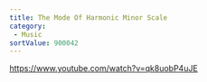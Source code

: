 ```yaml
---
title: The Mode Of Harmonic Minor Scale
category:
 - Music
sortValue: 900042
---
```


https://www.youtube.com/watch?v=qk8uobP4uJE
